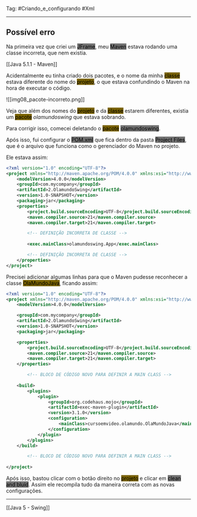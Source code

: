Tag: #Criando_e_configurando #Xml

---
## Possível erro

Na primeira vez que criei um <mark style="background: #727272;">JFrame</mark>, meu <mark style="background: #727272;">Maven</mark> estava rodando uma classe incorreta, que nem existia.

[[Java 5.1.1 - Maven]]

Acidentalmente eu tinha criado dois pacotes, e o nome da minha <mark style="background: #7A6300;">classe</mark> estava diferente do nome do <mark style="background: #7A6300;">projeto</mark>, o que estava confundindo o Maven na hora de executar o código.

![[img08_pacote-incorreto.png]]

Veja que além dos nomes do <mark style="background: #7A6300;">projeto</mark> e da <mark style="background: #7A6300;">classe</mark> estarem diferentes, existia um <mark style="background: #7A6300;">pacote</mark> *olamundoswing* que estava sobrando.

Para corrigir isso,  comecei deletando o <mark style="background: #7A6300;">pacote</mark> <mark style="background: #727272;">olamundoswing</mark>.

Após isso, fui configurar o <mark style="background: #727272;">POM.xml</mark> que fica dentro da pasta <mark style="background: #727272;">Project Files</mark>, que é o arquivo que funciona como o gerenciador do Maven no projeto.

Ele estava assim:

```xml
<?xml version="1.0" encoding="UTF-8"?>
<project xmlns="http://maven.apache.org/POM/4.0.0" xmlns:xsi="http://www.w3.org/2001/XMLSchema-instance" xsi:schemaLocation="http://maven.apache.org/POM/4.0.0 http://maven.apache.org/xsd/maven-4.0.0.xsd">
	<modelVersion>4.0.0</modelVersion>
	<groupId>com.mycompany</groupId>
	<artifactId>2.OlamundoSwing</artifactId>
	<version>1.0-SNAPSHOT</version> 
	<packaging>jar</packaging>
	<properties>
		<project.build.sourceEncoding>UTF-8</project.build.sourceEncoding>
		<maven.compiler.source>21</maven.compiler.source>
		<maven.compiler.target>21</maven.compiler.target>

		<!-- DEFINIÇÃO INCORRETA DE CLASSE --> 
		
		<exec.mainClass>olamundoswing.App</exec.mainClass> 

		<!-- DEFINIÇÃO INCORRETA DE CLASSE --> 
	</properties>
</project>
```

Precisei adicionar algumas linhas para que o Maven pudesse reconhecer a classe <mark style="background: #7A6300;">OlaMundoJava</mark>, ficando assim:

```xml
<?xml version="1.0" encoding="UTF-8"?>
<project xmlns="http://maven.apache.org/POM/4.0.0" xmlns:xsi="http://www.w3.org/2001/XMLSchema-instance" xsi:schemaLocation="http://maven.apache.org/POM/4.0.0 http://maven.apache.org/xsd/maven-4.0.0.xsd">
    <modelVersion>4.0.0</modelVersion>

    <groupId>com.mycompany</groupId>
    <artifactId>2.OlamundoSwing</artifactId>
    <version>1.0-SNAPSHOT</version>
    <packaging>jar</packaging>

    <properties>
        <project.build.sourceEncoding>UTF-8</project.build.sourceEncoding>
        <maven.compiler.source>21</maven.compiler.source>
        <maven.compiler.target>21</maven.compiler.target>
    </properties>

		<!-- BLOCO DE CÓDIGO NOVO PARA DEFINIR A MAIN CLASS --> 
		
    <build>
        <plugins>
            <plugin>
                <groupId>org.codehaus.mojo</groupId>
                <artifactId>exec-maven-plugin</artifactId>
                <version>3.1.0</version>
                <configuration>
                    <mainClass>cursoemvideo.olamundo.OlaMundoJava</mainClass>
                </configuration>
            </plugin>
        </plugins>
    </build>

		<!-- BLOCO DE CÓDIGO NOVO PARA DEFINIR A MAIN CLASS --> 
		
</project>
```

Após isso, bastou clicar com o botão direito no <mark style="background: #7A6300;">projeto</mark> e clicar em <mark style="background: #727272;">clean and bluid</mark>. Assim ele recompila tudo da maneira correta com as novas configurações.

---
[[Java 5 - Swing]]